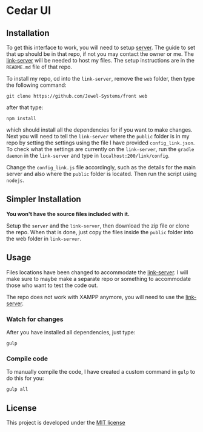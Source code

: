 # Cedar UI

## Installation

To get this interface to work, you will need to setup [server](https://github.com/Jewel-Systems/server). The guide to set that up should be in that repo, if not you may contact the owner or me. The [link-server](https://github.com/Jewel-Systems/link-server) will be needed to host my files. The setup instructions are in the `README.md` file of that repo.

To install my repo, cd into the `link-server`, remove the `web` folder, then type the following command:

    git clone https://github.com/Jewel-Systems/front web

after that type:

    npm install

which should install all the dependencies for if you want to make changes. Next you will need to tell the `link-server` where the `public` folder is in my repo by setting the settings using the file I have provided `config_link.json`. To check what the settings are currently on the `link-server`, run the `gradle daemon` in the `link-server` and type in `localhost:200/link/config`.

Change the `config_link.js` file accordingly, such as the details for the main server and also where the `public` folder is located. Then run the script using `nodejs`.

## Simpler Installation

**You won't have the source files included with it.**

Setup the `server` and the `link-server`, then download the zip file or clone the repo. When that is done, just copy the files inside the `public` folder into the web folder in `link-server`.

## Usage

Files locations have been changed to accommodate the [link-server](https://github.com/Jewel-Systems/link-server). I will make sure to maybe make a separate repo or something to accommodate those who want to test the code out.

The repo does not work with XAMPP anymore, you will need to use the [link-server](https://github.com/Jewel-Systems/link-server).

### Watch for changes

After you have installed all dependencies, just type:

    gulp

### Compile code

To manually compile the code, I have created a custom command in `gulp` to do this for you:

    gulp all

## License
This project is developed under the [MIT license](LICENSE)
